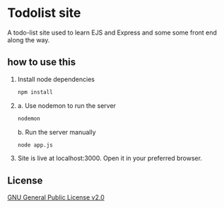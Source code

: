 # Todolist site

A todo-list site used to learn EJS and Express and some some front end along the way.

## how to use this

1. Install node dependencies

   ```bash
   npm install
   ```

2. a. Use nodemon to run the server

   ```bash
   nodemon
   ```

   b. Run the server manually

   ```bash
   node app.js
   ```

3. Site is live at localhost:3000. Open it in your preferred browser.

## License

[GNU General Public License v2.0](https://choosealicense.com/licenses/gpl-2.0/)
